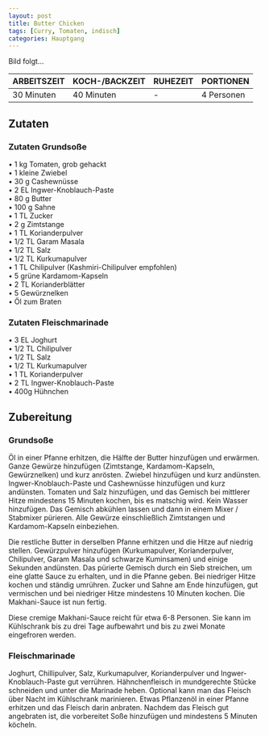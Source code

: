 ```yaml
---
layout: post
title: Butter Chicken
tags: [Curry, Tomaten, indisch]
categories: Hauptgang
---
```



Bild folgt...

| ARBEITSZEIT | KOCH-/BACKZEIT | RUHEZEIT | PORTIONEN |
|--------------|--------------|--------------|--------------|
| 30 Minuten | 40 Minuten | - | 4 Personen |  



## Zutaten
### Zutaten Grundsoße
• 1 kg Tomaten, grob gehackt  
• 1 kleine Zwiebel  
• 30 g Cashewnüsse  
• 2 EL Ingwer-Knoblauch-Paste  
• 80 g Butter  
• 100 g Sahne  
• 1 TL Zucker  
• 2 g Zimtstange  
• 1 TL Korianderpulver  
• 1/2 TL Garam Masala  
• 1/2 TL Salz  
• 1/2 TL Kurkumapulver  
• 1 TL Chilipulver (Kashmiri-Chilipulver empfohlen)  
• 5 grüne Kardamom-Kapseln  
• 2 TL Korianderblätter  
• 5 Gewürznelken  
• Öl zum Braten  
 
### Zutaten Fleischmarinade
• 3 EL Joghurt  
• 1/2 TL Chilipulver  
• 1/2 TL Salz  
• 1/2 TL Kurkumapulver  
• 1 TL Korianderpulver  
• 2 TL Ingwer-Knoblauch-Paste  
• 400g Hühnchen   



## Zubereitung
### Grundsoße
Öl in einer Pfanne erhitzen, die Hälfte der Butter hinzufügen und erwärmen.  
Ganze Gewürze hinzufügen (Zimtstange, Kardamom-Kapseln, Gewürznelken) und kurz anrösten.
Zwiebel hinzufügen und kurz andünsten.
Ingwer-Knoblauch-Paste und Cashewnüsse hinzufügen und kurz andünsten.
Tomaten und Salz hinzufügen, und das Gemisch bei mittlerer Hitze mindestens 15 Minuten kochen, bis es matschig wird. Kein Wasser hinzufügen.
Das Gemisch abkühlen lassen und dann in einem Mixer / Stabmixer pürieren. Alle Gewürze einschließlich Zimtstangen und Kardamom-Kapseln einbeziehen.

Die restliche Butter in derselben Pfanne erhitzen und die Hitze auf niedrig stellen.
Gewürzpulver hinzufügen (Kurkumapulver, Korianderpulver, Chilipulver, Garam Masala und schwarze Kuminsamen) und einige Sekunden andünsten.
Das pürierte Gemisch durch ein Sieb streichen, um eine glatte Sauce zu erhalten, und in die Pfanne geben.
Bei niedriger Hitze kochen und ständig umrühren.
Zucker und Sahne am Ende hinzufügen, gut vermischen und bei niedriger Hitze mindestens 10 Minuten kochen.
Die Makhani-Sauce ist nun fertig.

Diese cremige Makhani-Sauce reicht für etwa 6-8 Personen. Sie kann im Kühlschrank bis zu drei Tage aufbewahrt und bis zu zwei Monate eingefroren werden.


### Fleischmarinade
Joghurt, Chillipulver, Salz, Kurkumapulver, Korianderpulver und Ingwer-Knoblauch-Paste gut verrühren. 
Hähnchenfleisch in mundgerechte Stücke schneiden und unter die Marinade heben. Optional kann man das Fleisch über Nacht im Kühlschrank marinieren.
Etwas Pflanzenöl in einer Pfanne erhitzen und das Fleisch darin anbraten. 
Nachdem das Fleisch gut angebraten ist, die vorbereitet Soße hinzufügen und mindestens 5 Minuten köcheln. 
